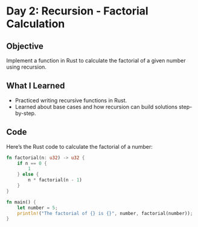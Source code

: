 # Day 2: Recursion - Factorial Calculation

## Objective
Implement a function in Rust to calculate the factorial of a given number using recursion.

## What I Learned
- Practiced writing recursive functions in Rust.
- Learned about base cases and how recursion can build solutions step-by-step.

## Code
Here’s the Rust code to calculate the factorial of a number:

```rust
fn factorial(n: u32) -> u32 {
    if n == 0 {
        1
    } else {
        n * factorial(n - 1)
    }
}

fn main() {
    let number = 5; 
    println!("The factorial of {} is {}", number, factorial(number));
}
